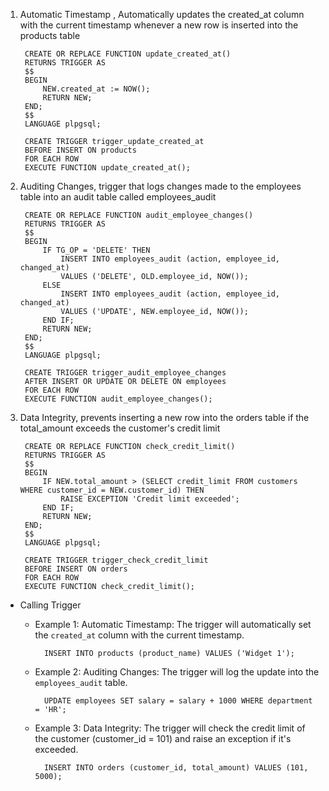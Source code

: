 1. Automatic Timestamp , Automatically updates the created_at column with the current timestamp whenever a new row is inserted into the products table
 
        CREATE OR REPLACE FUNCTION update_created_at()
        RETURNS TRIGGER AS
        $$
        BEGIN
            NEW.created_at := NOW();
            RETURN NEW;
        END;
        $$
        LANGUAGE plpgsql;

        CREATE TRIGGER trigger_update_created_at
        BEFORE INSERT ON products
        FOR EACH ROW
        EXECUTE FUNCTION update_created_at();

2. Auditing Changes, trigger that logs changes made to the employees table into an audit table called employees_audit

        CREATE OR REPLACE FUNCTION audit_employee_changes()
        RETURNS TRIGGER AS
        $$
        BEGIN
            IF TG_OP = 'DELETE' THEN
                INSERT INTO employees_audit (action, employee_id, changed_at)
                VALUES ('DELETE', OLD.employee_id, NOW());
            ELSE
                INSERT INTO employees_audit (action, employee_id, changed_at)
                VALUES ('UPDATE', NEW.employee_id, NOW());
            END IF;
            RETURN NEW;
        END;
        $$
        LANGUAGE plpgsql;

        CREATE TRIGGER trigger_audit_employee_changes
        AFTER INSERT OR UPDATE OR DELETE ON employees
        FOR EACH ROW
        EXECUTE FUNCTION audit_employee_changes();

3. Data Integrity, prevents inserting a new row into the orders table if the total_amount exceeds the customer's credit limit

        CREATE OR REPLACE FUNCTION check_credit_limit()
        RETURNS TRIGGER AS
        $$
        BEGIN
            IF NEW.total_amount > (SELECT credit_limit FROM customers WHERE customer_id = NEW.customer_id) THEN
                RAISE EXCEPTION 'Credit limit exceeded';
            END IF;
            RETURN NEW;
        END;
        $$
        LANGUAGE plpgsql;

        CREATE TRIGGER trigger_check_credit_limit
        BEFORE INSERT ON orders
        FOR EACH ROW
        EXECUTE FUNCTION check_credit_limit();

- Calling Trigger

    - Example 1: Automatic Timestamp: The trigger will automatically set the `created_at` column with the current timestamp.
    
            INSERT INTO products (product_name) VALUES ('Widget 1');

    - Example 2: Auditing Changes: The trigger will log the update into the `employees_audit` table.
            
            UPDATE employees SET salary = salary + 1000 WHERE department = 'HR';

    - Example 3: Data Integrity:  The trigger will check the credit limit of the customer (customer_id = 101) and raise an exception if it's exceeded.

            INSERT INTO orders (customer_id, total_amount) VALUES (101, 5000);

